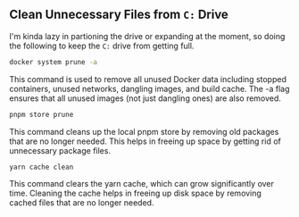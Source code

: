 ## Clean Unnecessary Files from `C:` Drive

I'm kinda lazy in partioning the drive or expanding at the moment, so doing the following to keep the `C:` drive from getting full. 

```bash
docker system prune -a
```

This command is used to remove all unused Docker data including stopped containers, unused networks, dangling images, and build cache. The -a flag ensures that all unused images (not just dangling ones) are also removed.

```bash
pnpm store prune
```

This command cleans up the local pnpm store by removing old packages that are no longer needed. This helps in freeing up space by getting rid of unnecessary package files.

```bash
yarn cache clean
```

This command clears the yarn cache, which can grow significantly over time. Cleaning the cache helps in freeing up disk space by removing cached files that are no longer needed.
